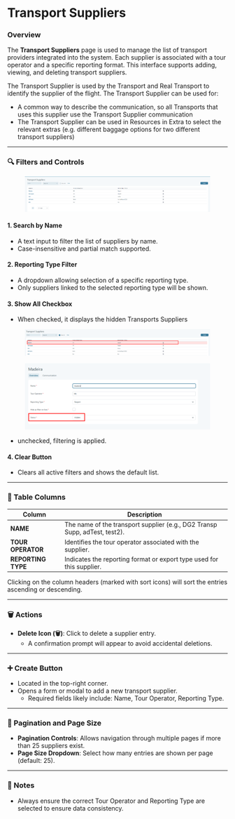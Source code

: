 # Transport Suppliers

### Overview

The **Transport Suppliers** page is used to manage the list of transport providers integrated into the system. Each supplier is associated with a tour operator and a specific reporting format. This interface supports adding, viewing, and deleting transport suppliers.

The Transport Supplier is used by the Transport and Real Transport to identify the supplier of the flight. The Transport Supplier can be used for:

* A common way to describe the communication, so all Transports that uses this supplier use the Transport Supplier communication
* The Transport Supplier can be used in Resources in Extra to select the relevant extras (e.g. different baggage options for two different transport suppliers)

***

### 🔍 Filters and Controls

<figure><img src="../.gitbook/assets/image (2) (1) (1) (1) (1) (1) (1) (1) (1) (1) (1) (1) (1) (1) (1) (1) (1) (1) (1) (1) (1).png" alt=""><figcaption></figcaption></figure>

#### 1. **Search by Name**

* A text input to filter the list of suppliers by name.
* Case-insensitive and partial match supported.

#### 2. **Reporting Type Filter**

* A dropdown allowing selection of a specific reporting type.
* Only suppliers linked to the selected reporting type will be shown.

#### 3. **Show All Checkbox**

* When checked, it displays the hidden Transports Suppliers

<figure><img src="../.gitbook/assets/image (4) (1) (1) (1) (1) (1) (1) (1) (1) (1) (1) (1).png" alt=""><figcaption></figcaption></figure>

<figure><img src="../.gitbook/assets/image (1) (1) (1) (1) (1) (1) (1) (1) (1) (1) (1) (1) (1) (1) (1) (1) (1) (1) (1) (1) (1) (1) (1) (1) (1) (1) (1).png" alt=""><figcaption></figcaption></figure>

* unchecked, filtering is applied.

#### 4. **Clear Button**

* Clears all active filters and shows the default list.

***

### 📄 Table Columns

| Column             | Description                                                                |
| ------------------ | -------------------------------------------------------------------------- |
| **NAME**           | The name of the transport supplier (e.g., DG2 Transp Supp, adTest, test2). |
| **TOUR OPERATOR**  | Identifies the tour operator associated with the supplier.                 |
| **REPORTING TYPE** | Indicates the reporting format or export type used for this supplier.      |

Clicking on the column headers (marked with sort icons) will sort the entries ascending or descending.

***

### 🗑️ Actions

* **Delete Icon (🗑️)**: Click to delete a supplier entry.
  * A confirmation prompt will appear to avoid accidental deletions.

***

### ➕ Create Button

* Located in the top-right corner.
* Opens a form or modal to add a new transport supplier.
  * Required fields likely include: Name, Tour Operator, Reporting Type.

***

### 📄 Pagination and Page Size

* **Pagination Controls**: Allows navigation through multiple pages if more than 25 suppliers exist.
* **Page Size Dropdown**: Select how many entries are shown per page (default: 25).

***

### 📌 Notes

* Always ensure the correct Tour Operator and Reporting Type are selected to ensure data consistency.
